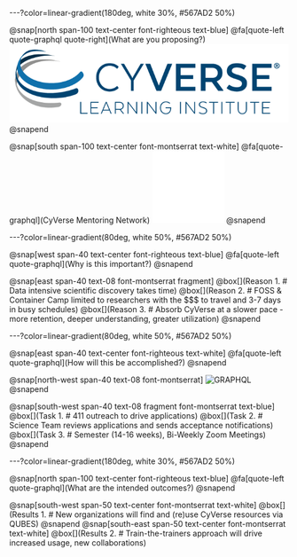---?color=linear-gradient(180deg, white 30%, #567AD2 50%)

@snap[north span-100 text-center font-righteous text-blue]
@fa[quote-left quote-graphql quote-right](What are you proposing?)
![GRAPHQL](/assets/imagery/cyverse_cmyk.png)
@snapend

@snap[south span-100 text-center font-montserrat text-white]
@fa[quote-graphql](CyVerse Mentoring Network)
![GRAPHQL](/assets/imagery/Learningcenter_white.png)
@snapend

---?color=linear-gradient(80deg, white 50%, #567AD2 50%)

@snap[west span-40 text-center font-righteous text-blue]
@fa[quote-left quote-graphql](Why is this important?)
@snapend

@snap[east span-40 text-08 font-montserrat fragment]
@box[](Reason 1. # Data intensive scientific discovery takes time)
@box[](Reason 2. # FOSS & Container Camp limited to researchers with the $$$ to travel and 3-7 days in busy schedules)
@box[](Reason 3. # Absorb CyVerse at a slower pace - more retention, deeper understanding, greater utilization)
@snapend

---?color=linear-gradient(80deg, white 50%, #567AD2 50%)

@snap[east span-40 text-center font-righteous text-white]
@fa[quote-left quote-graphql](How will this be accomplished?)
@snapend

@snap[north-west span-40 text-08 font-montserrat]
![GRAPHQL](https://qubeshub.org/app/site/media/images/shared/logos/qubes_logo_tagline.png)
@snapend

@snap[south-west span-40 text-08 fragment font-montserrat text-blue]
@box[](Task 1. # 411 outreach to drive applications)
@box[](Task 2. # Science Team reviews applications and sends acceptance notifications)
@box[](Task 3. # Semester (14-16 weeks), Bi-Weekly Zoom Meetings)
@snapend

---?color=linear-gradient(180deg, white 30%, #567AD2 50%)

@snap[north span-100 text-center font-righteous text-blue]
@fa[quote-left quote-graphql](What are the intended outcomes?)
@snapend

@snap[south-west span-50 text-center font-montserrat text-white]
@box[](Results 1. # New organizations will find and (re)use CyVerse resources via QUBES)
@snapend
@snap[south-east span-50 text-center font-montserrat text-white]
@box[](Results 2. # Train-the-trainers approach will drive increased usage, new collaborations)


